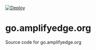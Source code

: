 [![Deploy](https://github.com/alexadhy/go.amplifyedge.org/actions/workflows/deploy.yml/badge.svg)](https://github.com/alexadhy/go.amplifyedge.org/actions/workflows/deploy.yml)

# go.amplifyedge.org

Source code for go.amplifyedge.org
